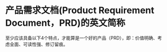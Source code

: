 # 产品需求文档(Product Requirement Document，PRD)的英文简称

至少应该具备以下4个特点，才能算是一个好的产品（PRD），即：价值明确、考虑全面、可读性强、修订留痕。
